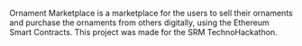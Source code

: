Ornament Marketplace is a marketplace for the users to sell their ornaments and purchase the ornaments from others digitally, using the Ethereum Smart Contracts.
This project was made for the SRM TechnoHackathon.

